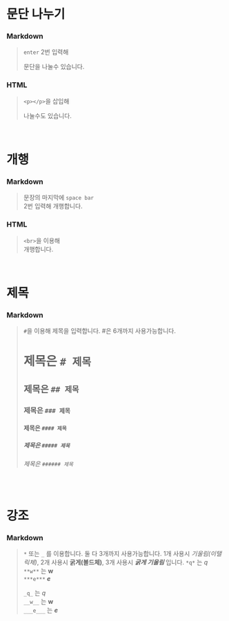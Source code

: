 # 문단 나누기
### Markdown
>`enter` 2번 입력해     
>
>문단을 나눌수 있습니다.         
### HTML
> `<p></p>`을 삽입해 <p>나눌수도 있습니다.</p>
<br>

# 개행
### Markdown
> 문장의 마지막에 `space bar`  
> 2번 입력해 개행합니다.  
### HTML
> `<br>`을 이용해 <br>개행합니다.
<br>

# 제목
### Markdown
> `#`을 이용해 제목을 입력합니다. #은 6개까지 사용가능합니다.  
> # 제목은 `# 제목`  
> ## 제목은 `## 제목`  
> ### 제목은 `### 제목`  
> #### 제목은 `#### 제목`
> ##### 제목은 `##### 제목` 
> ###### 제목은 `###### 제목` 
<br>

# 강조
### Markdown
> `*` 또는 `_` 를 이용합니다. 둘 다 3개까지 사용가능합니다.
> 1개 사용시 *기울림(이탤릭체)*, 2개 사용시 **굵게(볼드체)**, 3개 사용시 ***굵게 기울림*** 입니다.
> `*q*` 는 *q*  
> `**w**` 는 **w**  
> `***e***` ***e***  
>
>`_q_` 는 _q_  
>`__w__` 는 __w__  
>`___e___` 는 ___e___  
